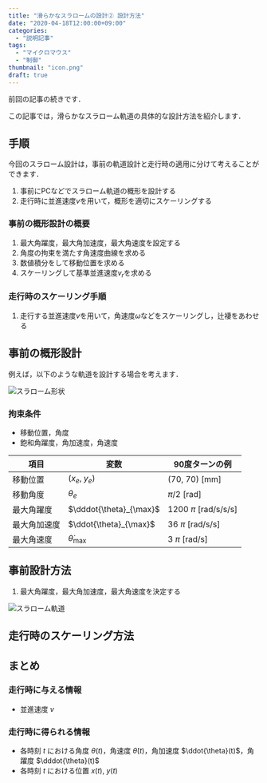 ```yaml
---
title: "滑らかなスラロームの設計② 設計方法"
date: "2020-04-18T12:00:00+09:00"
categories:
  - "説明記事"
tags:
  - "マイクロマウス"
  - "制御"
thumbnail: "icon.png"
draft: true
---
```


前回の記事の続きです．

この記事では，滑らかなスラローム軌道の具体的な設計方法を紹介します．

<!--more-->

## 手順

今回のスラローム設計は，事前の軌道設計と走行時の適用に分けて考えることができます．

1. 事前にPCなどでスラローム軌道の概形を設計する
2. 走行時に並進速度$v$を用いて，概形を適切にスケーリングする

### 事前の概形設計の概要

1. 最大角躍度，最大角加速度，最大角速度を設定する
2. 角度の拘束を満たす角速度曲線を求める
3. 数値積分をして移動位置を求める
4. スケーリングして基準並進速度$v_r$を求める

### 走行時のスケーリング手順

1. 走行する並進速度$v$を用いて，角速度$\omega$などをスケーリングし，辻褄をあわせる

## 事前の概形設計

例えば，以下のような軌道を設計する場合を考えます．

![スラローム形状](shape/shape_2_xy.svg)

### 拘束条件

- 移動位置，角度
- 飽和角躍度，角加速度，角速度

| 項目         | 変数                    | 90度ターンの例         |
| ------------ | ----------------------- | ---------------------- |
| 移動位置     | $(x_e,~y_e)$            | (70, 70) [mm]          |
| 移動角度     | $\theta_e$              | $\pi/2$ [rad]          |
| 最大角躍度   | $\dddot{\theta}_{\max}$ | 1200 $\pi$ [rad/s/s/s] |
| 最大角加速度 | $\ddot{\theta}_{\max}$  | 36 $\pi$ [rad/s/s]     |
| 最大角速度   | $\dot{\theta}_{\max}$   | 3 $\pi$ [rad/s]        |

## 事前設計方法

1. 最大角躍度，最大角加速度，最大角速度を決定する

![スラローム軌道](shape/shape_2_t.svg)

## 走行時のスケーリング方法

## まとめ

### 走行時に与える情報

- 並進速度 $v$

### 走行時に得られる情報

- 各時刻 $t$ における角度 $\theta(t)$，角速度 $\dot{\theta}(t)$，角加速度 $\ddot{\theta}(t)$，角躍度 $\dddot{\theta}(t)$
- 各時刻 $t$ における位置 $x(t)$, $y(t)$
<script type="text/x-mathjax-config">
    MathJax.Hub.Config({tex2jax: {inlineMath: [['$','$'], ['\\(','\\)']]}});
</script>
